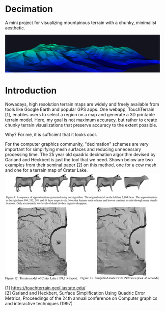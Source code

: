 

# Decimation
A mini project for visualizing mountainous terrain with a chunky, minimalist aesthetic.

![mountains surrounding Emerald Bay, Lake Tahoe](media/emerald_bay_header.png)

# Introduction
Nowadays, high resolution terrain maps are widely and freely available from tools like Google Earth and popular GPS apps. One webapp, TouchTerrain [1], enables users to select a region on a map and generate a 3D printable terrain model. Here, my goal is not maximum accuracy, but rather to create chunky terrain visualizations that preserve accuracy to the extent possible.

Why? For me, it is sufficient that it looks cool.

For the computer graphics community, "decimation" schemes are very important for simplifying mesh surfaces and reducing unnecessary processing time. The 25 year old quadric decimation algorithm devised by Garland and Heckbert is just the tool that we need. Shown below are two examples from their seminal paper [2] on this method, one for a cow mesh and one for a terrain map of Crater Lake. 
![alt text](media/cows.png)
![alt text](media/crater_lake.png)


[1] https://touchterrain.geol.iastate.edu/  
[2] Garland and Heckbert, Surface Simplification Using Quadric Error Metrics, Proceedings of the 24th annual conference on Computer graphics and interactive techniques (1997)

<!---
Here, the goal is to convert high density terrain datasets into very low density meshes while still optimizing for accuand modify it very low density mesh that is still optimized for accuracy. Visually this results in large 

Here the goal is also to maximize accuracy, but while using sparse rather than dense elevation data. This concept is familiar to the 3D graphics and geoscience communities (and probably others), and it could be called downsampling, coarse-graining, or decimation.

I think that it looks pleasing, and decided to give it a try on some of my favorite mountains! The workflow is to get hands on some high resolution terrain data, test schemes to winnow it down, and visualize the results.

# Uniform downsampling


# Greedy Mesh: quick and dirty
One way to 
Visual comparison of uniform downsampling 



=======================================

# about
This is a toy project that incorporates three of my seemingly disjoint interests: mountains, optimization problems and wireframe visualization.

This winter, (22/23) I spent a lot of time on backcountry skis in different parts of California's Sierra Nevada, seeing the striking terrain and topography first hand. Mountainous landscapes can be depicted in myriad ways by artists, photographers, sculptors, map-makers, authors and so on. Among these, I like the coarse, wire-frame depictions that some resorts and clothing companies use and wanted to be able to make my own.

To me, the aesthetic appeal is that they can capture the essential, and recognizable features of a mountain landscape while being stylisticaly simple. The extra appeal is that a neat mathematical problem is lurking here; Building an accurate coarse mesh (starting from high density mesh data) turns out to be a non-trivial optimization problem!

So this project is an exploration of how to create these coarse models for the very mountains that I explored!


High density 3D meshes (2.5D, but more on that later) can accurately, and realistically model mountain topography.



I spent much of the 22/23 winter (and spring!) backcountry skiing in California's Sierra Nevada, seeing the striking terrain and topography first hand. I have always liked the blocky, abstract depictions of mountain landscapes, especially the ones that use relatively few points and faces to reproduce the topography as accurately as possible.





- mammoth
- basin
- tallac
- hulk
- wahoo
- scheelite
- morrison (baldwin!)
- mammoth crest?
- humphreys-basin-tom!
- alpine!



[1] https://www.geom.at/terrain-triangulation/
[2] https://maps3d.io/
[3] https://github.com/kk7ds/gaiagpsclient
[4] https://code.wsl.ch/snow-models/snowpack
[5] https://snowpack.slf.ch/

# things learned
- some elevation datasets are hugely flawed (check out the matterhorn!)
- for a triangle mesh surface, the order of vertices determines the direction of face normals, i.e. (1,2,3) and (2,1,3) will point opposite directions, and this is used by the shader!
- just remembered some random discussions with christian blau. We agreed that density of states is cleaner and preferable to probability, kBT is the real unit of energy, and that it might just be probability the whole way down (not energy)
- using thousands of individual triangles to render delaunay triangles will bog down the GUI, so better to make long contiguous lines that trace the edges.  
- dataframe indexing by integer (iloc) is faster than by index (loc)




--->